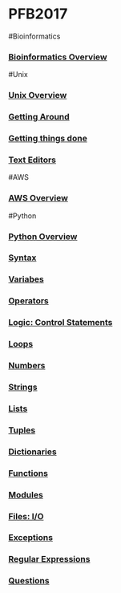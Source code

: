 # PFB2017

#Bioinformatics
### [Bioinformatics Overview](bioinfo_0.md)

#Unix
### [Unix Overview](unix_0.md)
### [Getting Around](unix_1.md)
### [Getting things done](unix_2.md)
### [Text Editors](texteditors_0.md)

#AWS
### [AWS Overview](aws_0.md)

#Python
### [Python Overview](python_overview.md)
### [Syntax](python_syntax.md)
### [Variabes](python_variables.md)
### [Operators](python_operators.md)
### [Logic: Control Statements](python_logic.md)
### [Loops](python_loops.md)
### [Numbers](python_numbers.md)
### [Strings](python_strings.md)
### [Lists](python_lists.md)
### [Tuples](python_tuples.md)
### [Dictionaries](python_dict.md)
### [Functions](python_functions.md)
### [Modules](python_modules.md)
### [Files: I/O](python_files.md)
### [Exceptions](python_exceptions.md)
### [Regular Expressions](python_regex.md)
### [Questions](python_questions.md)


